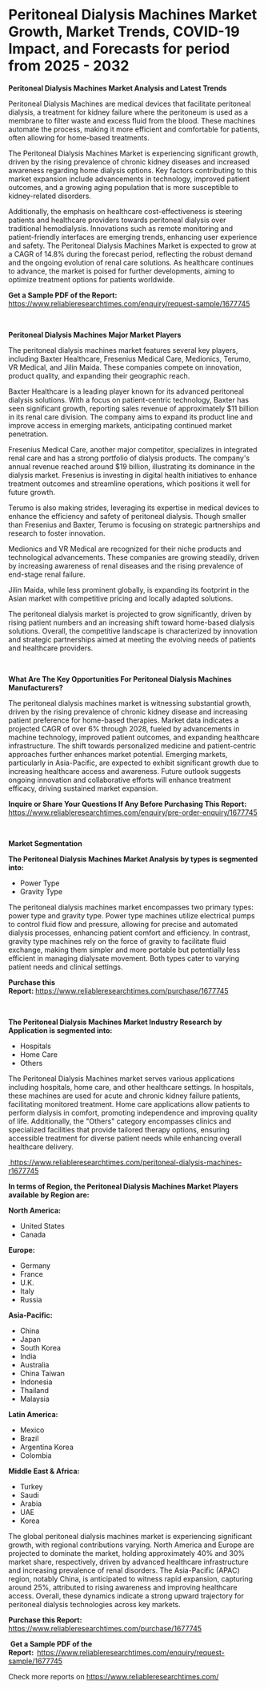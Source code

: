 <p><h1>Peritoneal Dialysis Machines Market Growth, Market Trends, COVID-19 Impact, and Forecasts for period from 2025 - 2032</h1></p><p><strong>Peritoneal Dialysis Machines Market Analysis and Latest Trends</strong></p>
<p><p>Peritoneal Dialysis Machines are medical devices that facilitate peritoneal dialysis, a treatment for kidney failure where the peritoneum is used as a membrane to filter waste and excess fluid from the blood. These machines automate the process, making it more efficient and comfortable for patients, often allowing for home-based treatments. </p><p>The Peritoneal Dialysis Machines Market is experiencing significant growth, driven by the rising prevalence of chronic kidney diseases and increased awareness regarding home dialysis options. Key factors contributing to this market expansion include advancements in technology, improved patient outcomes, and a growing aging population that is more susceptible to kidney-related disorders. </p><p>Additionally, the emphasis on healthcare cost-effectiveness is steering patients and healthcare providers towards peritoneal dialysis over traditional hemodialysis. Innovations such as remote monitoring and patient-friendly interfaces are emerging trends, enhancing user experience and safety. The Peritoneal Dialysis Machines Market is expected to grow at a CAGR of 14.8% during the forecast period, reflecting the robust demand and the ongoing evolution of renal care solutions. As healthcare continues to advance, the market is poised for further developments, aiming to optimize treatment options for patients worldwide.</p></p>
<p><strong>Get a Sample PDF of the Report:&nbsp;</strong> <a href="https://www.reliableresearchtimes.com/enquiry/request-sample/1677745?utm_campaign=3212&utm_medium=2&utm_source=Github&utm_content=ia&utm_term=04032025&utm_id=peritoneal-dialysis-machines">https://www.reliableresearchtimes.com/enquiry/request-sample/1677745</a></p>
<p>&nbsp;</p>
<p><strong>Peritoneal Dialysis Machines Major Market Players</strong></p>
<p><p>The peritoneal dialysis machines market features several key players, including Baxter Healthcare, Fresenius Medical Care, Medionics, Terumo, VR Medical, and Jilin Maida. These companies compete on innovation, product quality, and expanding their geographic reach.</p><p>Baxter Healthcare is a leading player known for its advanced peritoneal dialysis solutions. With a focus on patient-centric technology, Baxter has seen significant growth, reporting sales revenue of approximately $11 billion in its renal care division. The company aims to expand its product line and improve access in emerging markets, anticipating continued market penetration.</p><p>Fresenius Medical Care, another major competitor, specializes in integrated renal care and has a strong portfolio of dialysis products. The company's annual revenue reached around $19 billion, illustrating its dominance in the dialysis market. Fresenius is investing in digital health initiatives to enhance treatment outcomes and streamline operations, which positions it well for future growth.</p><p>Terumo is also making strides, leveraging its expertise in medical devices to enhance the efficiency and safety of peritoneal dialysis. Though smaller than Fresenius and Baxter, Terumo is focusing on strategic partnerships and research to foster innovation.</p><p>Medionics and VR Medical are recognized for their niche products and technological advancements. These companies are growing steadily, driven by increasing awareness of renal diseases and the rising prevalence of end-stage renal failure.</p><p>Jilin Maida, while less prominent globally, is expanding its footprint in the Asian market with competitive pricing and locally adapted solutions.</p><p>The peritoneal dialysis market is projected to grow significantly, driven by rising patient numbers and an increasing shift toward home-based dialysis solutions. Overall, the competitive landscape is characterized by innovation and strategic partnerships aimed at meeting the evolving needs of patients and healthcare providers.</p></p>
<p>&nbsp;</p>
<p><strong>What Are The Key Opportunities For Peritoneal Dialysis Machines Manufacturers?</strong></p>
<p><p>The peritoneal dialysis machines market is witnessing substantial growth, driven by the rising prevalence of chronic kidney disease and increasing patient preference for home-based therapies. Market data indicates a projected CAGR of over 6% through 2028, fueled by advancements in machine technology, improved patient outcomes, and expanding healthcare infrastructure. The shift towards personalized medicine and patient-centric approaches further enhances market potential. Emerging markets, particularly in Asia-Pacific, are expected to exhibit significant growth due to increasing healthcare access and awareness. Future outlook suggests ongoing innovation and collaborative efforts will enhance treatment efficacy, driving sustained market expansion.</p></p>
<p><strong>Inquire or Share Your Questions If Any Before Purchasing This Report:</strong> <a href="https://www.reliableresearchtimes.com/enquiry/pre-order-enquiry/1677745?utm_campaign=3212&utm_medium=2&utm_source=Github&utm_content=ia&utm_term=04032025&utm_id=peritoneal-dialysis-machines">https://www.reliableresearchtimes.com/enquiry/pre-order-enquiry/1677745</a></p>
<p>&nbsp;</p>
<p><strong>Market Segmentation</strong></p>
<p><strong>The Peritoneal Dialysis Machines Market Analysis by types is segmented into:</strong></p>
<p><ul><li>Power Type</li><li>Gravity Type</li></ul></p>
<p><p>The peritoneal dialysis machines market encompasses two primary types: power type and gravity type. Power type machines utilize electrical pumps to control fluid flow and pressure, allowing for precise and automated dialysis processes, enhancing patient comfort and efficiency. In contrast, gravity type machines rely on the force of gravity to facilitate fluid exchange, making them simpler and more portable but potentially less efficient in managing dialysate movement. Both types cater to varying patient needs and clinical settings.</p></p>
<p><strong>Purchase this Report:&nbsp;</strong><a href="https://www.reliableresearchtimes.com/purchase/1677745?utm_campaign=3212&utm_medium=2&utm_source=Github&utm_content=ia&utm_term=04032025&utm_id=peritoneal-dialysis-machines">https://www.reliableresearchtimes.com/purchase/1677745</a></p>
<p>&nbsp;</p>
<p><strong>The Peritoneal Dialysis Machines Market Industry Research by Application is segmented into:</strong></p>
<p><ul><li>Hospitals</li><li>Home Care</li><li>Others</li></ul></p>
<p><p>The Peritoneal Dialysis Machines market serves various applications including hospitals, home care, and other healthcare settings. In hospitals, these machines are used for acute and chronic kidney failure patients, facilitating monitored treatment. Home care applications allow patients to perform dialysis in comfort, promoting independence and improving quality of life. Additionally, the "Others" category encompasses clinics and specialized facilities that provide tailored therapy options, ensuring accessible treatment for diverse patient needs while enhancing overall healthcare delivery.</p></p>
<p><a href="https://www.reliableresearchtimes.com/peritoneal-dialysis-machines-r1677745?utm_campaign=3212&utm_medium=2&utm_source=Github&utm_content=ia&utm_term=04032025&utm_id=peritoneal-dialysis-machines">&nbsp;https://www.reliableresearchtimes.com/peritoneal-dialysis-machines-r1677745</a></p>
<p><strong>In terms of Region, the Peritoneal Dialysis Machines Market Players available by Region are:</strong></p>
<p>
    <p> <strong> North America: </strong>
        <ul>
            <li>United States</li>
            <li>Canada</li>
        </ul>
        </p> 
    <p> <strong> Europe: </strong>
        <ul>
            <li>Germany</li>
            <li>France</li>
            <li>U.K.</li>
            <li>Italy</li>
            <li>Russia</li>
        </ul>
        </p> 
    <p> <strong> Asia-Pacific: </strong>
        <ul>
            <li>China</li>
            <li>Japan</li>
            <li>South Korea</li>
            <li>India</li>
            <li>Australia</li>
            <li>China Taiwan</li>
            <li>Indonesia</li>
            <li>Thailand</li>
            <li>Malaysia</li>
        </ul>
        </p> 
    <p> <strong> Latin America: </strong>
        <ul>
            <li>Mexico</li>
            <li>Brazil</li>
            <li>Argentina Korea</li>
            <li>Colombia</li>
        </ul>
        </p> 
    <p> <strong> Middle East & Africa: </strong>
        <ul>
            <li>Turkey</li>
            <li>Saudi</li>
            <li>Arabia</li>
            <li>UAE</li>
            <li>Korea</li>
        </ul>
    </p>
    </p>
<p><p>The global peritoneal dialysis machines market is experiencing significant growth, with regional contributions varying. North America and Europe are projected to dominate the market, holding approximately 40% and 30% market share, respectively, driven by advanced healthcare infrastructure and increasing prevalence of renal disorders. The Asia-Pacific (APAC) region, notably China, is anticipated to witness rapid expansion, capturing around 25%, attributed to rising awareness and improving healthcare access. Overall, these dynamics indicate a strong upward trajectory for peritoneal dialysis technologies across key markets.</p></p>
<p><strong>Purchase this Report: </strong><a href="https://www.reliableresearchtimes.com/purchase/1677745?utm_campaign=3212&utm_medium=2&utm_source=Github&utm_content=ia&utm_term=04032025&utm_id=peritoneal-dialysis-machines">https://www.reliableresearchtimes.com/purchase/1677745</a></p>
<p>&nbsp;<strong>Get a Sample PDF of the Report:&nbsp;&nbsp;</strong><a href="https://www.reliableresearchtimes.com/enquiry/request-sample/1677745?utm_campaign=3212&utm_medium=2&utm_source=Github&utm_content=ia&utm_term=04032025&utm_id=peritoneal-dialysis-machines">https://www.reliableresearchtimes.com/enquiry/request-sample/1677745</a></p>
<p><strong></strong></p>
<p>Check more reports on <a href="https://www.reliableresearchtimes.com/?utm_campaign=3212&utm_medium=2&utm_source=Github&utm_content=ia&utm_term=04032025&utm_id=peritoneal-dialysis-machines">https://www.reliableresearchtimes.com/</a></p>